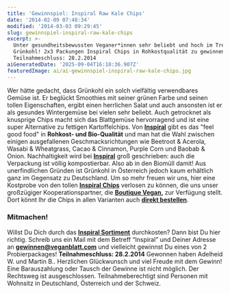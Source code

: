 ```yaml
---
title: 'Gewinnspiel: Inspiral Raw Kale Chips'
date: '2014-02-09 07:48:34'
modified: '2014-03-03 09:29:45'
slug: gewinnspiel-inspiral-raw-kale-chips
excerpt: >-
  Unter gesundheitsbewussten Veganer*innen sehr beliebt und hoch im Trend:
  Grünkohl! 2x3 Packungen Inspiral Chips in Rohkostqualität zu gewinnen.
  Teilnahmeschluss: 28.2.2014
aiGeneratedDate: '2025-09-04T16:10:36.907Z'
featuredImage: ai/ai-gewinnspiel-inspiral-raw-kale-chips.jpg
---
```


Wer hätte gedacht, dass Grünkohl ein solch vielfältig verwendbares Gemüse ist. Er beglückt Smoothies mit seiner grünen Farbe und seinen tollen Eigenschaften, ergibt einen herrlichen Salat und auch ansonsten ist er als gesundes Wintergemüse bei vielen sehr beliebt. Auch getrocknet als knusprige Chips macht sich das Blattgemüse hervorragend und ist eine super Alternative zu fettigen Kartoffelchips. Von **[Inspiral](http://www.inspiral.co/)** gibt es das "feel good food" in **Rohkost- und Bio-Qualität** und man hat die Wahl zwischen einigen ausgefallenen Geschmacksrichtungen wie Beetroot & Acerola, Wasabi & Wheatgrass, Cacao & Cinnamon, Purple Corn und Baobab & Onion. Nachhaltigkeit wird bei [**Inspiral**](http://www.inspiral.co/) groß geschrieben: auch die Verpackung ist völlig kompostierbar. Also ab in den Biomüll damit! Aus unerfindlichen Gründen ist Grünkohl in Österreich jedoch kaum erhältlich ganz im Gegensatz zu Deutschland. Um so mehr freuen wir uns, hier eine Kostprobe von den tollen **[Inspiral Chips](http://www.inspiral.co/)** verlosen zu können, die uns unser großzügiger Kooperationspartner, die **[Boutique Vegan](http://www.boutique-vegan.com/index.php?lang=1&cl=search&searchparam=inspiral),** zur Verfügung stellt. Dort könnt Ihr die Chips in allen Varianten auch [**direkt bestellen**](http://www.boutique-vegan.com/index.php?cl=search&searchparam=inspiral&pgNr=1).

### Mitmachen!

Willst Du Dich durch das **[Inspiral Sortiment](http://www.boutique-vegan.com/index.php?cl=search&searchparam=inspiral&pgNr=1)** durchkosten? Dann bist Du hier richtig. Schreib uns ein Mail mit dem Betreff “Inspiral” und Deiner Adresse an **gewinnen@veganblatt.com** und vielleicht gewinnst Du eines von 2 Probierpackages! **Teilnahmeschluss: 28.2.2014** Gewonnen haben Adelheid W. und Martin B.. Herzlichen Glückwunsch und viel Freude mit dem Gewinn! Eine Barauszahlung oder Tausch der Gewinne ist nicht möglich. Der Rechtsweg ist ausgeschlossen. Teilnahmeberechtigt sind Personen mit Wohnsitz in Deutschland, Österreich und der Schweiz.
